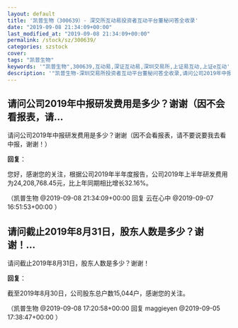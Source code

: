 ```yaml
---
layout: default
title: '凯普生物（300639）- 深交所互动易投资者互动平台董秘问答全收录'
date: "2019-09-08 21:34:09+00:00"
last_modified_at: "2019-09-08 21:34:09+00:00"
permalink: /stock/sz/300639/
categories: szstock
cover: 
tags: "凯普生物"
keywords: '"凯普生物",300639,互动易,深证互动易,深圳交易所,上证易互动,上证e互动'
description: '"凯普生物-深圳交易所投资者互动平台董秘问答全收录,请问公司2019年中报研发费用是多少？谢谢（因不会看报表，请不要说要我去看中报，谢谢！）"'
---
```


## 请问公司2019年中报研发费用是多少？谢谢（因不会看报表，请...

请问公司2019年中报研发费用是多少？谢谢（因不会看报表，请不要说要我去看中报，谢谢！）

**回复**：

您好，感谢您的关注，根据公司2019年半年度报告，公司2019年上半年研发费用为24,208,768.45元，比上年同期相比增长32.16%。 

（凯普生物  @2019-09-08 21:34:09+00:00 回复 云在心中  @2019-09-07 16:51:53+00:00 ）

## 请问截止2019年8月31日，股东人数是多少？谢谢！...

请问截止2019年8月31日，股东人数是多少？谢谢！

**回复**：

截至2019年8月30日，公司股东总户数15,044户，感谢您的关注。 

（凯普生物  @2019-09-08 17:20:58+00:00 回复 maggieyen  @2019-09-05 17:38:47+00:00 ）

